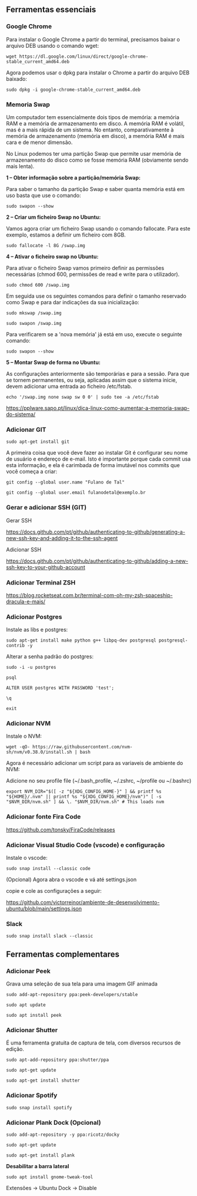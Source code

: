 ## Ferramentas essenciais

### Google Chrome

Para instalar o Google Chrome a partir do terminal, precisamos baixar o arquivo DEB usando o comando wget:

`wget https://dl.google.com/linux/direct/google-chrome-stable_current_amd64.deb`

Agora podemos usar o dpkg para instalar o Chrome a partir do arquivo DEB baixado:

`sudo dpkg -i google-chrome-stable_current_amd64.deb`

### Memoria Swap

Um computador tem essencialmente dois tipos de memória: a memória RAM e a memória de armazenamento em disco. A memória RAM é volátil, mas é a mais rápida de um sistema. No entanto, comparativamente à memória de armazenamento (memória em disco), a memória RAM é mais cara e de menor dimensão.

No Linux podemos ter uma partição Swap que permite usar memória de armazenamento do disco como se fosse memória RAM (obviamente sendo mais lenta). 

**1 – Obter informação sobre a partição/memória Swap:**

Para saber o tamanho da partição Swap e saber quanta memória está em uso basta que use o comando:

`sudo swapon --show`

**2 – Criar um ficheiro Swap no Ubuntu:**

Vamos agora criar um ficheiro Swap usando o comando fallocate. Para este exemplo, estamos a definir um ficheiro com 8GB.

`sudo fallocate -l 8G /swap.img`

**4 – Ativar o ficheiro swap no Ubuntu:**

Para ativar o ficheiro Swap vamos primeiro definir as permissões necessárias (chmod 600, permissões de read e write para o utilizador). 

`sudo chmod 600 /swap.img`

Em seguida use os seguintes comandos para definir o tamanho reservado como Swap e para dar indicações da sua inicialização:

`sudo mkswap /swap.img`

`sudo swapon /swap.img`

Para verificarem se a 'nova memória' já está em uso, execute o seguinte comando:

`sudo swapon --show`

**5 – Montar Swap de forma no Ubuntu:**

As configurações anteriormente são temporárias e para a sessão. Para que se tornem permanentes, ou seja, aplicadas assim que o sistema inicie, devem adicionar uma entrada ao ficheiro /etc/fstab.

`echo '/swap.img none swap sw 0 0' | sudo tee -a /etc/fstab`

https://pplware.sapo.pt/linux/dica-linux-como-aumentar-a-memoria-swap-do-sistema/

### Adicionar GIT

`sudo apt-get install git`

A primeira coisa que você deve fazer ao instalar Git é configurar seu nome de usuário e endereço de e-mail. Isto é importante porque cada commit usa esta informação, e ela é carimbada de forma imutável nos commits que você começa a criar:

`git config --global user.name "Fulano de Tal"`

`git config --global user.email fulanodetal@exemplo.br`

### Gerar e adicionar SSH (GIT)

Gerar SSH

https://docs.github.com/pt/github/authenticating-to-github/generating-a-new-ssh-key-and-adding-it-to-the-ssh-agent

Adicionar SSH

https://docs.github.com/pt/github/authenticating-to-github/adding-a-new-ssh-key-to-your-github-account

### Adicionar Terminal ZSH

https://blog.rocketseat.com.br/terminal-com-oh-my-zsh-spaceship-dracula-e-mais/

### Adicionar Postgres

Instale as libs e postgres:

`sudo apt-get install make python g++ libpq-dev postgresql postgresql-contrib -y`

Alterar a senha padrão do postgres:

`sudo -i -u postgres`

`psql`

`ALTER USER postgres WITH PASSWORD 'test';`

`\q`

`exit`

### Adicionar NVM

Instale o NVM:

`wget -qO- https://raw.githubusercontent.com/nvm-sh/nvm/v0.38.0/install.sh | bash`

Agora é necessário adicionar um script para as variaveis de ambiente do NVM:

Adicione no seu profile file (~/.bash_profile, ~/.zshrc, ~/profile ou ~/.bashrc)

`export NVM_DIR="$([ -z "${XDG_CONFIG_HOME-}" ] && printf %s "${HOME}/.nvm" || printf %s "${XDG_CONFIG_HOME}/nvm")"
[ -s "$NVM_DIR/nvm.sh" ] && \. "$NVM_DIR/nvm.sh" # This loads nvm`

### Adicionar fonte Fira Code

https://github.com/tonsky/FiraCode/releases

### Adicionar Visual Studio Code (vscode) e configuração

Instale o vscode:

`sudo snap install --classic code`

(Opcional)
Agora abra o vscode e vá até settings.json

copie e cole as configurações a seguir:

https://github.com/victorreinor/ambiente-de-desenvolvimento-ubuntu/blob/main/settings.json

### Slack

`sudo snap install slack --classic`

## Ferramentas complementares

### Adicionar Peek

Grava uma seleção de sua tela para uma imagem GIF animada

`sudo add-apt-repository ppa:peek-developers/stable`

`sudo apt update`

`sudo apt install peek`

### Adicionar Shutter

É uma ferramenta gratuita de captura de tela, com diversos recursos de edição.

`sudo apt-add-repository ppa:shutter/ppa`

`sudo apt-get update`

`sudo apt-get install shutter`

### Adicionar Spotify

`sudo snap install spotify`

### Adicionar Plank Dock (Opcional)

`sudo add-apt-repository -y ppa:ricotz/docky`

`sudo apt-get update`

`sudo apt-get install plank`

**Desabilitar a barra lateral**

`sudo apt install gnome-tweak-tool`

Extensões -> Ubuntu Dock -> Disable
